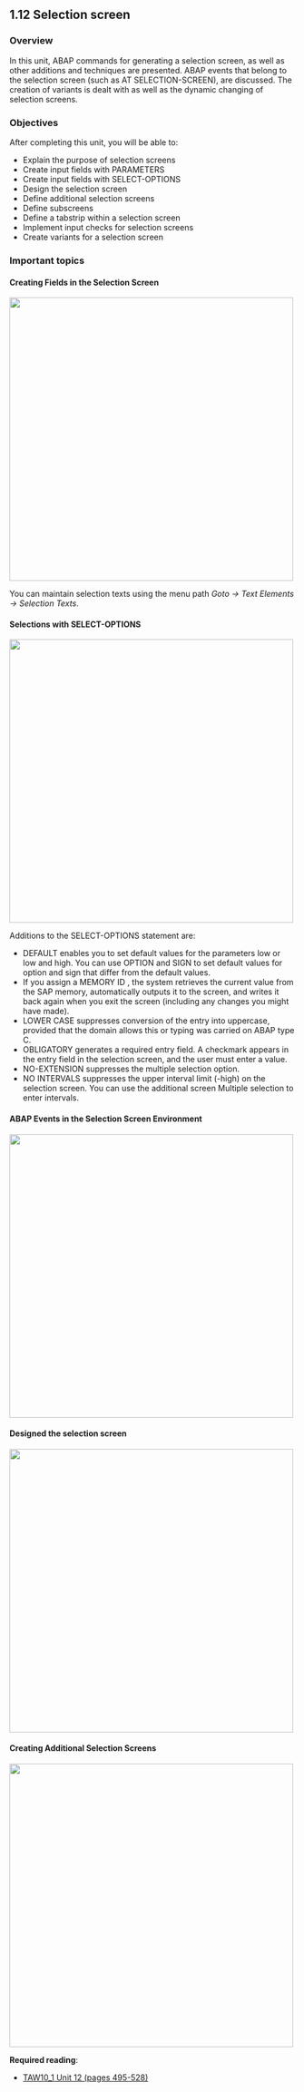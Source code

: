 ## 1.12 Selection screen

### Overview

In this unit, ABAP commands for generating a selection screen, as well as other additions and techniques are presented. ABAP events that belong to the selection screen (such as AT SELECTION-SCREEN), are discussed. The creation of variants is dealt with as well as the dynamic changing of selection screens.

### Objectives

After completing this unit, you will be able to:
- Explain the purpose of selection screens
- Create input fields with PARAMETERS
- Create input fields with SELECT-OPTIONS
- Design the selection screen
- Define additional selection screens
- Define subscreens
- Define a tabstrip within a selection screen
- Implement input checks for selection screens
- Create variants for a selection screen

### Important topics

#### Creating Fields in the Selection Screen

<img src="https://github.com/msg-CareerPaths/sap-abap-internship/assets/139317079/4d242d71-9c91-4d4a-bb83-fdf7b45faee1" width="500">

You can maintain selection texts using the menu path *Goto → Text Elements → Selection Texts*.

#### Selections with SELECT-OPTIONS

<img src="https://github.com/msg-CareerPaths/sap-abap-internship/assets/139317079/e5f94ad8-d6c1-4efb-b918-fea3fbe8fd30" width="500">

Additions to the SELECT-OPTIONS statement are:

- DEFAULT enables you to set default values for the parameters low or low and high. You can use OPTION and SIGN to set default values for option and sign that differ from the default values.
- If you assign a MEMORY ID <pid>, the system retrieves the current value from the SAP memory, automatically outputs it to the screen, and writes it back again when you exit the screen (including any changes you might
have made).
- LOWER CASE suppresses conversion of the entry into uppercase, provided that the domain allows this or typing was carried on ABAP type C.
- OBLIGATORY generates a required entry field. A checkmark appears in the entry field in the selection screen, and the user must enter a value.
- NO-EXTENSION suppresses the multiple selection option.
- NO INTERVALS suppresses the upper interval limit (<seltab>-high) on the selection screen. You can use the additional screen Multiple selection to enter intervals.

#### ABAP Events in the Selection Screen Environment

<img src="https://github.com/msg-CareerPaths/sap-abap-internship/assets/139317079/b72a202a-0a2e-4bcd-a7e0-b9c7ed4db59e" width="500">

#### Designed the selection screen

<img src="https://github.com/msg-CareerPaths/sap-abap-internship/assets/139317079/4376d5fe-70c4-4428-baf2-8b07d909cd22" width="500">

#### Creating Additional Selection Screens

<img src="https://github.com/msg-CareerPaths/sap-abap-internship/assets/139317079/31ad83ab-1ad0-4266-93dd-152375959eb4" width="500">



**Required reading**:
- [TAW10_1 Unit 12 (pages 495-528)](https://msggroup.sharepoint.com/:b:/r/sites/msteams_f974e3/Freigegebene%20Dokumente/General/SAP%20Summer%20School%202023/Training%20materials/TAW/TAW10_1_EN_Col92_FV_Part_NSC.pdf?csf=1&web=1&e=qJJmzd)
